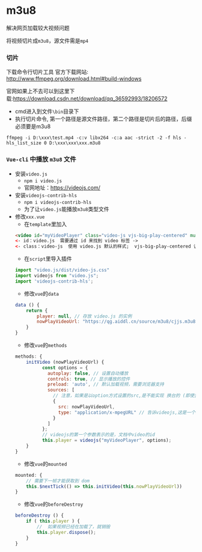 # m3u8
解决网页加载较大视频问题

将视频切片成`m3u8`，源文件需是`mp4`

### 切片
下载命令行切片工具
官方下载网站: http://www.ffmpeg.org/download.html#build-windows

官网如果上不去可以到这里下载:https://download.csdn.net/download/qq_36592993/18206572
- cmd进入到文件`\bin`目录下
- 执行切片命令, 第一个路径是源文件路径，第二个路径是切片后的路径，后缀必须要是m3u8
```
ffmpeg -i D:\xxx\test.mp4 -c:v libx264 -c:a aac -strict -2 -f hls -hls_list_size 0 D:\xxx\xxx\xxx.m3u8
```

### `Vue-cli` 中播放 `m3u8` 文件
- 安装`video.js`
	- `npm i video.js`
	- 官网地址：https://videojs.com/
- 安装`videojs-contrib-hls`
	- `npm i videojs-contrib-hls`
	- 为了让`video.js`能播放`m3u8`类型文件
- 修改`xxx.vue`
	- 在`template`里加入
	```html
	<video id="myVideoPlayer" class="video-js vjs-big-play-centered" muted></video>
	<- id：video.js  需要通过 id 来找到 video 标签 ->
	<- class：video-js  使用 video.js 默认的样式;  vjs-big-play-centered 让播放按钮居中 ->
	```
	- 在`script`里导入插件
	```js
	import "video.js/dist/video-js.css"
	import videojs from "video.js";
	import 'videojs-contrib-hls';
	```
	- 修改`vue`的`data`
	```js
	data () {
		return {
			player: null, // 存放 video.js 的实例
			nowPlayVideoUrl: "https://qg.aiddl.cn/source/m3u8/cjjs.m3u8" // m3u8 的地址，不要放到项目里，webpack 无法解析此类文件
		}
	}
	```
	- 修改`vue`的`methods`
	```js
	methods: {
		initVideo (nowPlayVideoUrl) {
			  const options = {
				autoplay: false, // 设置自动播放
				controls: true, // 显示播放的控件
				preload: 'auto', // 默认加载视频，需要浏览器支持
				sources: [
				  // 注意，如果是以option方式设置的src,是不能实现 换台的 (即使监听了nowPlayVideoUrl也没实现)
				  {
					src: nowPlayVideoUrl,
					type: "application/x-mpegURL" // 告诉videojs,这是一个hls流
				  }
				]
			  };
			  // videojs的第一个参数表示的是，文档中video的id
			  this.player = videojs("myVideoPlayer", options);
    	}
	}
	```
	- 修改`vue`的`mounted`
	```js
	mounted: {
		// 需要下一帧才能获取到 dom
		this.$nextTick(() => this.initVideo(this.nowPlayVideoUrl))
	}
	```
	- 修改`vue`的`beforeDestroy`
	```js
	beforeDestroy () {
		if ( this.player ) {
			//	如果视频已经在加载了，就销毁
			this.player.dispose();
		}
	}
	```
